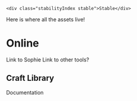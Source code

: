 ```html|span-1,no-source,plain
<div class="stabilityIndex stable">Stable</div>
```

Here is where all the assets live!


# Online
Link to Sophie
Link to other tools?

## Craft Library
Documentation
